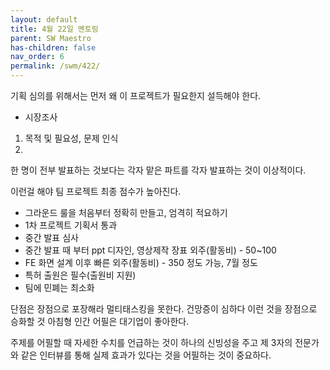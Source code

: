 ```yaml
---
layout: default
title: 4월 22일 멘토링
parent: SW Maestro
has-children: false
nav_order: 6
permalink: /swm/422/
---
```


기획 심의를 위해서는 먼저 왜 이 프로젝트가 필요한지 설득해야 한다.
- 시장조사

1. 목적 및 필요성, 문제 인식
2. 

한 명이 전부 발표하는 것보다는 각자 맡은 파트를 각자 발표하는 것이 이상적이다.

이런걸 해야 팀 프로젝트 최종 점수가 높아진다.
- 그라운드 룰을 처음부터 정확히 만들고, 엄격히 적요하기
- 1차 프로젝트 기획서 통과
- 중간 발표 심사
- 중간 발표 때 부터 ppt 디자인, 영상제작 장표 외주(활동비) - 50~100
- FE 화면 설계 이후 빠른 외주(활동비) - 350 정도 가능, 7월 정도
- 특허 출원은 필수(출원비 지원)
- 팀에 민폐는 최소화

단점은 장점으로 포장해라
멀티태스킹을 못한다. 건망증이 심하다 이런 것을 장점으로 승화할 것
아침형 인간 어필은 대기업이 좋아한다.

주제를 어필할 때 자세한 수치를 언급하는 것이 하나의 신빙성을 주고 제 3자의 전문가와 같은 인터뷰를 통해 실제 효과가 있다는 것을 어필하는 것이 중요하다.
